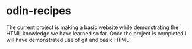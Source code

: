 # odin-recipes
The current project is making a basic website while
demonstrating the HTML knowledge we have learned so far.
Once the project is completed I will have demonstrated use of git and basic HTML. 